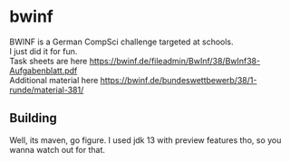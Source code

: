 # bwinf

BWINF is a German CompSci challenge targeted at schools.  
I just did it for fun.  
Task sheets are here https://bwinf.de/fileadmin/BwInf/38/BwInf38-Aufgabenblatt.pdf  
Additional material here https://bwinf.de/bundeswettbewerb/38/1-runde/material-381/

## Building

Well, its maven, go figure. I used jdk 13 with preview features tho, so you wanna watch out for that.
